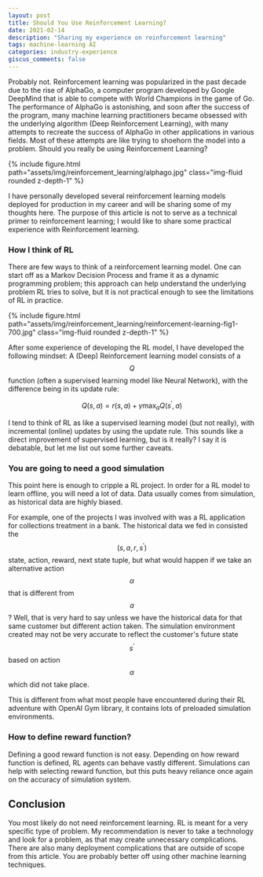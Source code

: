 ```yaml
---
layout: post
title: Should You Use Reinforcement Learning?
date: 2021-02-14
description: "Sharing my experience on reinforcement learning"
tags: machine-learning AI
categories: industry-experience
giscus_comments: false
---
```


Probably not. Reinforcement learning was popularized in the past decade due to the rise of AlphaGo, a computer program developed by Google DeepMind that is able to compete with World Champions in the game of Go. The performance of AlphaGo is astonishing, and soon after the success of the program, many machine learning practitioners became obsessed with the underlying algorithm (Deep Reinforcement Learning), with many attempts to recreate the success of AlphaGo in other applications in various fields. Most of these attempts are like trying to shoehorn the model into a problem. Should you really be using Reinforcement Learning?

<div class="row mt-3">
    <div class="col-sm mt-3 mt-md-0">
        {% include figure.html path="assets/img/reinforcement_learning/alphago.jpg" class="img-fluid rounded z-depth-1" %}
    </div>
</div>

I have personally developed several reinforcement learning models deployed for production in my career and will be sharing some of my thoughts here. The purpose of this article is not to serve as a technical primer to reinforcement learning; I would like to share some practical experience with Reinforcement learning.

### How I think of RL

There are few ways to think of a reinforcement learning model. One can start off as a Markov Decision Process and frame it as a dynamic programming problem; this approach can help understand the underlying problem RL tries to solve, but it is not practical enough to see the limitations of RL in practice.

<div class="row mt-3">
    <div class="col-sm mt-3 mt-md-0">
        {% include figure.html path="assets/img/reinforcement_learning/reinforcement-learning-fig1-700.jpg" class="img-fluid rounded z-depth-1" %}
    </div>
</div>

After some experience of developing the RL model, I have developed the following mindset: A (Deep) Reinforcement learning model consists of a $$Q$$ function (often a supervised learning model like Neural Network), with the difference being in its update rule:

$$
Q\left(s,a\right) = r\left(s,a\right) + \gamma \max_{a} Q\left(s^{'},a\right)
$$

I tend to think of RL as like a supervised learning model (but not really), with incremental (online) updates by using the update rule. This sounds like a direct improvement of supervised learning, but is it really? I say it is debatable, but let me list out some further caveats.

### You are going to need a good simulation
This point here is enough to cripple a RL project. In order for a RL model to learn offline, you will need a lot of data. Data usually comes from simulation, as historical data are highly biased. 

For example, one of the projects I was involved with was a RL application for collections treatment in a bank. The historical data we fed in consisted the 
$$\left(s,a,r,s^{'}\right)$$
state, action, reward, next state tuple, but what would happen if we take an alternative action $$\alpha$$ that is different from $$a$$? Well, that is very hard to say unless we have the historical data for that same customer but different action taken. The simulation environment created may not be very accurate to reflect the customer's future state $$s^{'}$$ based on action $$\alpha$$ which did not take place.

This is different from what most people have encountered during their RL adventure with OpenAI Gym library, it contains lots of preloaded simulation environments.

### How to define reward function?
Defining a good reward function is not easy. Depending on how reward function is defined, RL agents can behave vastly different. Simulations can help with selecting reward function, but this puts heavy reliance once again on the accuracy of simulation system.

## Conclusion
You most likely do not need reinforcement learning. RL is meant for a very specific type of problem. My recommendation is never to take a technology and look for a problem, as that may create unnecessary complications. There are also many deployment complications that are outside of scope from this article. You are probably better off using other machine learning techniques.